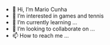 - 👋 Hi, I’m Mario Cunha
- 👀 I’m interested in games and tennis
- 🌱 I’m currently learning ...
- 💞️ I’m looking to collaborate on ...
- 📫 How to reach me ...

<!---
Mariogcunha/Mariogcunha is a ✨ special ✨ repository because its `README.md` (this file) appears on your GitHub profile.
You can click the Preview link to take a look at your changes.
--->
